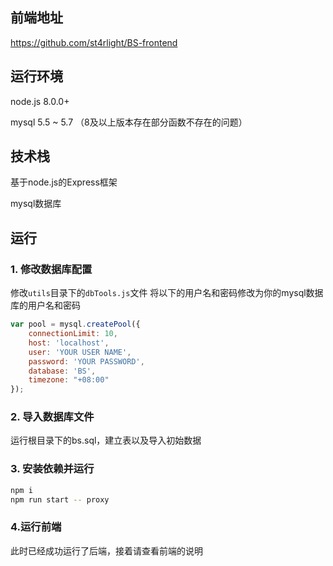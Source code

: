 ## 前端地址
https://github.com/st4rlight/BS-frontend

## 运行环境
node.js 8.0.0+

mysql 5.5 ~ 5.7 （8及以上版本存在部分函数不存在的问题）

## 技术栈
基于node.js的Express框架

mysql数据库

## 运行
### 1. 修改数据库配置
修改`utils`目录下的`dbTools.js`文件
将以下的用户名和密码修改为你的mysql数据库的用户名和密码
```javascript
var pool = mysql.createPool({
    connectionLimit: 10,
    host: 'localhost',
    user: 'YOUR USER NAME',
    password: 'YOUR PASSWORD',
    database: 'BS',
    timezone: "+08:00"
});
```

### 2. 导入数据库文件
运行根目录下的bs.sql，建立表以及导入初始数据

### 3. 安装依赖并运行
```bash
npm i
npm run start -- proxy
```

### 4.运行前端
此时已经成功运行了后端，接着请查看前端的说明
